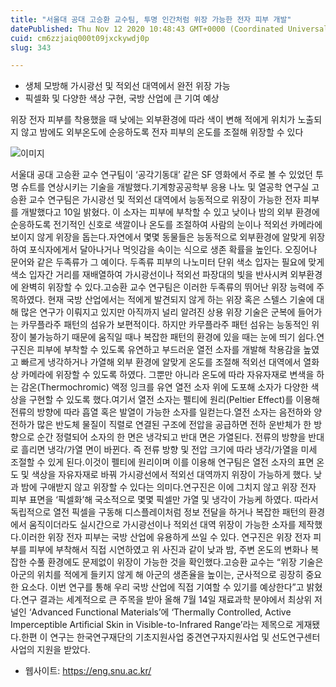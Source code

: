 ```yaml
---
title: "서울대 공대 고승환 교수팀, 투명 인간처럼 위장 가능한 전자 피부 개발"
datePublished: Thu Nov 12 2020 10:48:43 GMT+0000 (Coordinated Universal Time)
cuid: cm6zzjaiq000t09jxckywdj0p
slug: 343

---
```



- 생체 모방해 가시광선 및 적외선 대역에서 완전 위장 가능
- 픽셀화 및 다양한 색상 구현, 국방 산업에 큰 기여 예상

위장 전자 피부를 착용했을 때 낮에는 외부환경에 따라 색이 변해 적에게 위치가 노출되지 않고 밤에도 외부온도에 순응하도록 전자 피부의 온도를 조절해 위장할 수 있다

![이미지](https://cdn.hashnode.com/res/hashnode/image/upload/v1739248305552/4a03157d-bdaa-489f-991b-df758b85252b.jpeg)

서울대 공대 고승환 교수 연구팀이 ‘공각기동대’ 같은 SF 영화에서 주로 볼 수 있었던 투명 슈트를 연상시키는 기술을 개발했다.기계항공공학부 응용 나노 및 열공학 연구실 고승환 교수 연구팀은 가시광선 및 적외선 대역에서 능동적으로 위장이 가능한 전자 피부를 개발했다고 10일 밝혔다. 이 소자는 피부에 부착할 수 있고 낮이나 밤의 외부 환경에 순응하도록 전기적인 신호로 색깔이나 온도를 조절하여 사람의 눈이나 적외선 카메라에 보이지 않게 위장을 돕는다.자연에서 몇몇 동물들은 능동적으로 외부환경에 알맞게 위장하여 포식자에게서 달아나거나 먹잇감을 속이는 식으로 생존 확률을 높인다. 오징어나 문어와 같은 두족류가 그 예이다. 두족류 피부의 나노미터 단위 색소 입자는 필요에 맞게 색소 입자간 거리를 재배열하여 가시광선이나 적외선 파장대의 빛을 반사시켜 외부환경에 완벽히 위장할 수 있다.고승환 교수 연구팀은 이러한 두족류의 뛰어난 위장 능력에 주목하였다. 현재 국방 산업에서는 적에게 발견되지 않게 하는 위장 혹은 스텔스 기술에 대해 많은 연구가 이뤄지고 있지만 아직까지 널리 알려진 상용 위장 기술은 군복에 들어가는 카무플라주 패턴의 섬유가 보편적이다. 하지만 카무플라주 패턴 섬유는 능동적인 위장이 불가능하기 때문에 움직일 때나 복잡한 패턴의 환경에 있을 때는 눈에 띄기 쉽다.연구진은 피부에 부착할 수 있도록 유연하고 부드러운 열전 소자를 개발해 착용감을 높였고 빠르게 냉각하거나 가열해 외부 환경에 알맞게 온도를 조절해 적외선 대역에서 열화상 카메라에 위장할 수 있도록 하였다. 그뿐만 아니라 온도에 따라 자유자재로 변색을 하는 감온(Thermochromic) 액정 잉크를 유연 열전 소자 위에 도포해 소자가 다양한 색상을 구현할 수 있도록 했다.여기서 열전 소자는 펠티에 원리(Peltier Effect)를 이용해 전류의 방향에 따라 흡열 혹은 발열이 가능한 소자를 일컫는다.열전 소자는 음전하와 양전하가 많은 반도체 물질이 직렬로 연결된 구조에 전압을 공급하면 전하 운반체가 한 방향으로 순간 정렬되어 소자의 한 면은 냉각되고 반대 면은 가열된다. 전류의 방향을 반대로 흘리면 냉각/가열 면이 바뀐다. 즉 전류 방향 및 전압 크기에 따라 냉각/가열을 미세 조절할 수 있게 된다.이것이 펠티에 원리이며 이를 이용해 연구팀은 열전 소자의 표면 온도 및 색상을 자유자재로 바꿔 가시광선에서 적외선 대역까지 위장이 가능하게 했다. 낮과 밤에 구애받지 않고 위장할 수 있다는 의미다.연구진은 이에 그치지 않고 위장 전자 피부 표면을 ‘픽셀화’해 국소적으로 몇몇 픽셀만 가열 및 냉각이 가능케 하였다. 따라서 독립적으로 열전 픽셀을 구동해 디스플레이처럼 정보 전달을 하거나 복잡한 패턴의 환경에서 움직이더라도 실시간으로 가시광선이나 적외선 대역 위장이 가능한 소자를 제작했다.이러한 위장 전자 피부는 국방 산업에 유용하게 쓰일 수 있다. 연구진은 위장 전자 피부를 피부에 부착해서 직접 시연하였고 위 사진과 같이 낮과 밤, 주변 온도의 변화나 복잡한 수풀 환경에도 문제없이 위장이 가능한 것을 확인했다.고승환 교수는 “위장 기술은 아군의 위치를 적에게 들키지 않게 해 아군의 생존율을 높이는, 군사적으로 굉장히 중요한 요소다. 이번 연구를 통해 우리 국방 산업에 직접 기여할 수 있기를 예상한다”고 밝혔다.연구 결과는 세계적으로 큰 주목을 받아 올해 7월 14일 재료과학 분야에서 최상위 저널인 ‘Advanced Functional Materials’에 ‘Thermally Controlled, Active Imperceptible Artiﬁcial Skin in Visible-to-Infrared Range’라는 제목으로 게재됐다.한편 이 연구는 한국연구재단의 기초지원사업 중견연구자지원사업 및 선도연구센터 사업의 지원을 받았다.

- 웹사이트: https://eng.snu.ac.kr/